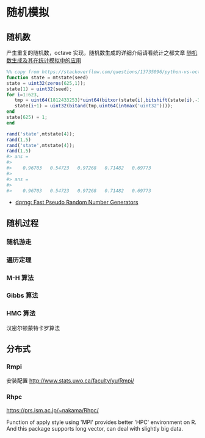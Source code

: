 
# 随机模拟

## 随机数

产生重复的随机数，octave 实现，随机数生成的详细介绍请看统计之都文章 [随机数生成及其在统计模拟中的应用](https://cosx.org/2017/05/random-number-generation/)


```octave
%% copy from https://stackoverflow.com/questions/13735096/python-vs-octave-random-generator
function state = mtstate(seed)
state = uint32(zeros(625,1));
state(1) = uint32(seed);
for i=1:623,
   tmp = uint64(1812433253)*uint64(bitxor(state(i),bitshift(state(i),-30)))+i;
   state(i+1) = uint32(bitand(tmp,uint64(intmax('uint32'))));
end
state(625) = 1;
end

rand('state',mtstate(4));
rand(1,5)
rand('state',mtstate(4));
rand(1,5)
#> ans =
#> 
#>    0.96703   0.54723   0.97268   0.71482   0.69773
#> 
#> ans =
#> 
#>    0.96703   0.54723   0.97268   0.71482   0.69773
```

- [dqrng: Fast Pseudo Random Number Generators](https://github.com/daqana/dqrng)

## 随机过程

### 随机游走


### 遍历定理


### M-H 算法


### Gibbs 算法

### HMC 算法

汉密尔顿蒙特卡罗算法


## 分布式

### Rmpi

安装配置 <http://www.stats.uwo.ca/faculty/yu/Rmpi/>

### Rhpc

<https://prs.ism.ac.jp/~nakama/Rhpc/>

Function of apply style using 'MPI' provides better 'HPC' environment on R. And this package supports long vector, can deal with slightly big data.




